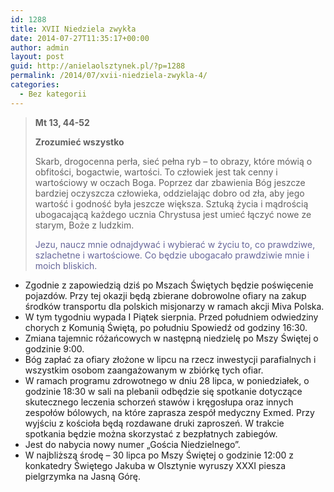 ```yaml
---
id: 1288
title: XVII Niedziela zwykła
date: 2014-07-27T11:35:17+00:00
author: admin
layout: post
guid: http://anielaolsztynek.pl/?p=1288
permalink: /2014/07/xvii-niedziela-zwykla-4/
categories:
  - Bez kategorii
---
```

> **Mt 13, 44-52**
> 
> **Zrozumieć wszystko**
> 
> Skarb, drogocenna perła, sieć pełna ryb &#8211; to obrazy, które mówią o obfitości, bogactwie, wartości. To człowiek jest tak cenny i wartościowy w oczach Boga. Poprzez dar zbawienia Bóg jeszcze bardziej oczyszcza człowieka, oddzielając dobro od zła, aby jego wartość i godność była jeszcze większa. Sztuką życia i mądrością ubogacającą każdego ucznia Chrystusa jest umieć łączyć nowe ze starym, Boże z ludzkim.
> 
> <span style="color: #666699;">Jezu, naucz mnie odnajdywać i wybierać w życiu to, co prawdziwe, szlachetne i wartościowe. Co będzie ubogacało prawdziwie mnie i moich bliskich.</span>

  * Zgodnie z zapowiedzią dziś po Mszach Świętych będzie poświęcenie pojazdów. Przy tej okazji będą zbierane dobrowolne ofiary na zakup środków transportu dla polskich misjonarzy w ramach akcji Miva Polska.
  * W tym tygodniu wypada I Piątek sierpnia. Przed południem odwiedziny chorych z Komunią Świętą, po południu Spowiedź od godziny 16:30.
  * Zmiana tajemnic różańcowych w następną niedzielę po Mszy Świętej o godzinie 9:00.
  * Bóg zapłać za ofiary złożone w lipcu na rzecz inwestycji parafialnych i wszystkim osobom zaangażowanym w zbiórkę tych ofiar.
  * W ramach programu zdrowotnego w dniu 28 lipca, w poniedziałek, o godzinie 18:30 w sali na plebanii odbędzie się spotkanie dotyczące skutecznego leczenia schorzeń stawów i kręgosłupa oraz innych zespołów bólowych, na które zaprasza zespół medyczny Exmed. Przy wyjściu z kościoła będą rozdawane druki zaproszeń. W trakcie spotkania będzie można skorzystać z bezpłatnych zabiegów.
  * Jest do nabycia nowy numer &#8222;Gościa Niedzielnego&#8221;.
  * W najbliższą środę &#8211; 30 lipca po Mszy Świętej o godzinie 12:00 z konkatedry Świętego Jakuba w Olsztynie wyruszy XXXI piesza pielgrzymka na Jasną Górę.